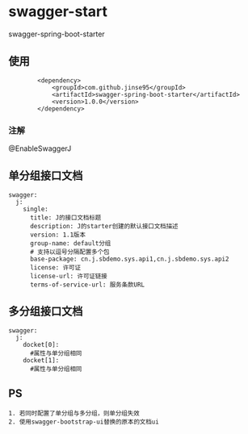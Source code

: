 # swagger-start

swagger-spring-boot-starter


## 使用
```
        <dependency>
            <groupId>com.github.jinse95</groupId>
            <artifactId>swagger-spring-boot-starter</artifactId>
            <version>1.0.0</version>
        </dependency>
```
### 注解
@EnableSwaggerJ

## 单分组接口文档
```
swagger:
  j:
    single:
      title: J的接口文档标题
      description: J的starter创建的默认接口文档描述
      version: 1.1版本
      group-name: default分组
      # 支持以逗号分隔配置多个包
      base-package: cn.j.sbdemo.sys.api1,cn.j.sbdemo.sys.api2
      license: 许可证
      license-url: 许可证链接
      terms-of-service-url: 服务条款URL
```
## 多分组接口文档
```
swagger:
  j:
    docket[0]:
      #属性与单分组相同
    docket[1]:
      #属性与单分组相同
```
## PS
`1. 若同时配置了单分组与多分组，则单分组失效`  
`2. 使用swagger-bootstrap-ui替换的原本的文档ui`